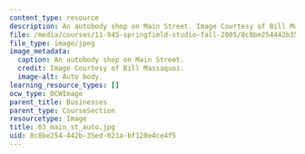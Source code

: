 ```yaml
---
content_type: resource
description: An autobody shop on Main Street. Image Courtesy of Bill Massaquoi.
file: /media/courses/11-945-springfield-studio-fall-2005/8c8be254442b35ed021abf120e4ce4f5_03_main_st_auto.jpg
file_type: image/jpeg
image_metadata:
  caption: An autobody shop on Main Street.
  credit: Image Courtesy of Bill Massaquoi.
  image-alt: Auto body.
learning_resource_types: []
ocw_type: OCWImage
parent_title: Businesses
parent_type: CourseSection
resourcetype: Image
title: 03_main_st_auto.jpg
uid: 8c8be254-442b-35ed-021a-bf120e4ce4f5
---
```

